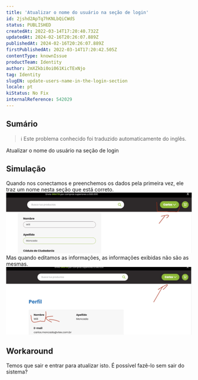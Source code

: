 ```yaml
---
title: 'Atualizar o nome do usuário na seção de login'
id: 2jshd2ApTq7hKNLbQiCWdS
status: PUBLISHED
createdAt: 2022-03-14T17:20:40.732Z
updatedAt: 2024-02-16T20:26:07.889Z
publishedAt: 2024-02-16T20:26:07.889Z
firstPublishedAt: 2022-03-14T17:20:42.505Z
contentType: knownIssue
productTeam: Identity
author: 2mXZkbi0oi061KicTExNjo
tag: Identity
slugEN: update-users-name-in-the-login-section
locale: pt
kiStatus: No Fix
internalReference: 542029
---
```


## Sumário

>ℹ️ Este problema conhecido foi traduzido automaticamente do inglês.


Atualizar o nome do usuário na seção de login



## Simulação


Quando nos conectamos e preenchemos os dados pela primeira vez, ele traz um nome nesta seção que está correto.
 ![](https://raw.githubusercontent.com/vtexdocs/help-center-content/refs/heads/main/docs/pt/known-issues/Identity/atualizar-o-nome-do-usuario-na-secao-de-login_1.png)
Mas quando editamos as informações, as informações exibidas não são as mesmas.
 ![](https://raw.githubusercontent.com/vtexdocs/help-center-content/refs/heads/main/docs/pt/known-issues/Identity/atualizar-o-nome-do-usuario-na-secao-de-login_2.png)



## Workaround


 Temos que sair e entrar para atualizar isto. É possível fazê-lo sem sair do sistema?

